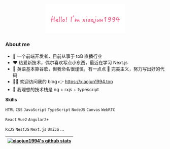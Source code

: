<p align="center"><img width="50%" alt="Hello, I'm xiaojun1994." src="./assets/gh-readme-header.png" /></p>

### About me

- 💼 一个前端开发者，目前从事于 toB 直播行业
- ❤️ 热爱新技术，偶尔喜欢写点小东西，最近在学习 Next.js
- 👀 英语基本靠谷歌，但我命名很谨慎，有一点点 🤏 完美主义，努力写出好的代码
- ✍🏻 欢迎访问我的 blog 👉 <https://xiaojun1994.top>
- 🌚 我理想的技术栈是 ng + rxjs + typescript

**Skills**

`HTML` `CSS` `JavaScript` `TypeScript` `NodeJS` `Canvas` `WebRTC`

`React` `Vue2` `Angular2+`

`RxJS` `NestJS` `Next.js` `UmiJS` ...



| <a href="https://github.com/xiaojun1994"><img align="center" src="https://github-readme-stats.vercel.app/api?username=xiaojun1994&show_icons=true&include_all_commits=true&theme=buefy&hide_border=true" alt="xiaojun1994's github stats" /></a> |
| ------------- |
